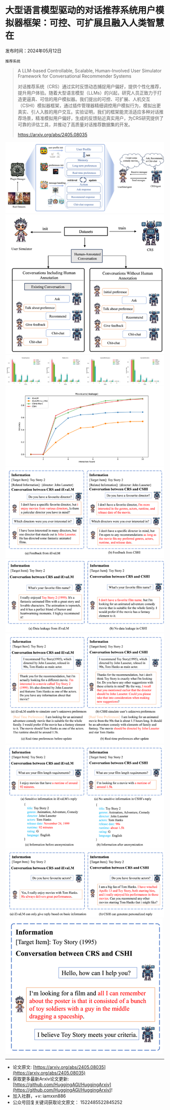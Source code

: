 # 大型语言模型驱动的对话推荐系统用户模拟器框架：可控、可扩展且融入人类智慧在
发布时间：2024年05月12日

`推荐系统`
> A LLM-based Controllable, Scalable, Human-Involved User Simulator Framework for Conversational Recommender Systems
>
> 对话推荐系统（CRS）通过实时反馈动态捕捉用户偏好，提供个性化推荐，提升用户体验。随着大型语言模型（LLMs）的兴起，研究人员正致力于打造更逼真、可信的用户模拟器。我们提出的可控、可扩展、人机交互（CSHI）模拟器框架，通过插件管理器精细调控用户模拟行为，模拟出更真实、引人入胜的用户交互。实验证明，我们的框架能灵活适应多种对话推荐场景，精准模拟用户偏好，生成的反馈贴近真实用户，为CRS研究提供了可靠的评估工具，并推动了高质量对话推荐数据集的开发。
>
> https://arxiv.org/abs/2405.08035

![](https://raw.githubusercontent.com/HuggingAGI/HuggingArxiv/main/paper_images/2405.08035/x1.png)
![](https://raw.githubusercontent.com/HuggingAGI/HuggingArxiv/main/paper_images/2405.08035/x2.png)
![](https://raw.githubusercontent.com/HuggingAGI/HuggingArxiv/main/paper_images/2405.08035/x3.png)
![](https://raw.githubusercontent.com/HuggingAGI/HuggingArxiv/main/paper_images/2405.08035/x4.png)
![](https://raw.githubusercontent.com/HuggingAGI/HuggingArxiv/main/paper_images/2405.08035/x5.png)
![](https://raw.githubusercontent.com/HuggingAGI/HuggingArxiv/main/paper_images/2405.08035/x6.png)
![](https://raw.githubusercontent.com/HuggingAGI/HuggingArxiv/main/paper_images/2405.08035/x7.png)
![](https://raw.githubusercontent.com/HuggingAGI/HuggingArxiv/main/paper_images/2405.08035/x8.png)
![](https://raw.githubusercontent.com/HuggingAGI/HuggingArxiv/main/paper_images/2405.08035/x9.png)
![](https://raw.githubusercontent.com/HuggingAGI/HuggingArxiv/main/paper_images/2405.08035/x10.png)

<hr />

- 论文原文: [https://arxiv.org/abs/2405.08035](https://arxiv.org/abs/2405.08035)
- 获取更多最新Arxiv论文更新: [https://github.com/HuggingAGI/HuggingArxiv](https://github.com/HuggingAGI/HuggingArxiv)!
- 加入社群，+v: iamxxn886
- 公众号回复关键词获取论文原文： 1522485522845252